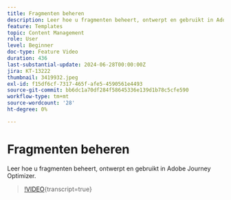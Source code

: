 ```yaml
---
title: Fragmenten beheren
description: Leer hoe u fragmenten beheert, ontwerpt en gebruikt in Adobe Journey Optimizer.
feature: Templates
topic: Content Management
role: User
level: Beginner
doc-type: Feature Video
duration: 436
last-substantial-update: 2024-06-28T00:00:00Z
jira: KT-13222
thumbnail: 3419932.jpeg
exl-id: f15df6cf-7317-465f-afe5-4590561e4493
source-git-commit: bb6dc1a70df284f58645336e139d1b78c5cfe590
workflow-type: tm+mt
source-wordcount: '28'
ht-degree: 0%

---
```


# Fragmenten beheren

Leer hoe u fragmenten beheert, ontwerpt en gebruikt in Adobe Journey Optimizer.

>[!VIDEO](https://video.tv.adobe.com/v/3419932/?learn=on){transcript=true}
